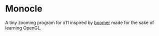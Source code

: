# Monocle
A tiny zooming program for x11 inspired by [boomer](https://github.com/tsoding/boomer) made for the sake of learning OpenGL.
